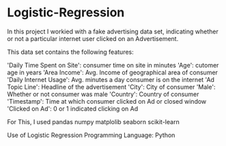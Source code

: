 # Logistic-Regression

In this project I workied with a fake advertising data set, indicating whether or not a particular internet user clicked on an Advertisement. 

This data set contains the following features:

'Daily Time Spent on Site': consumer time on site in minutes
'Age': cutomer age in years
'Area Income': Avg. Income of geographical area of consumer
'Daily Internet Usage': Avg. minutes a day consumer is on the internet
'Ad Topic Line': Headline of the advertisement
'City': City of consumer
'Male': Whether or not consumer was male
'Country': Country of consumer
'Timestamp': Time at which consumer clicked on Ad or closed window
'Clicked on Ad': 0 or 1 indicated clicking on Ad

For This, I used
pandas
numpy
matplolib
seaborn
scikit-learn

Use of Logistic Regression
Programming Language: Python
